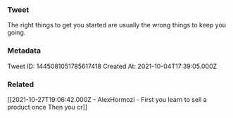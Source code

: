 ### Tweet
The right things to get you started are usually the wrong things to keep you going.

### Metadata
Tweet ID: 1445081051785617418
Created At: 2021-10-04T17:39:05.000Z

### Related
[[2021-10-27T19:06:42.000Z - AlexHormozi - First you learn to sell a product once Then you cr]]

